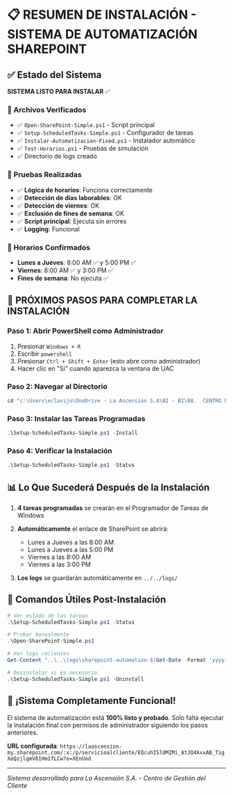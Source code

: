 # 📋 RESUMEN DE INSTALACIÓN - SISTEMA DE AUTOMATIZACIÓN SHAREPOINT

## ✅ Estado del Sistema

**SISTEMA LISTO PARA INSTALAR** ✅

### 📁 Archivos Verificados
- ✅ `Open-SharePoint-Simple.ps1` - Script principal
- ✅ `Setup-ScheduledTasks-Simple.ps1` - Configurador de tareas
- ✅ `Instalar-Automatizacion-Fixed.ps1` - Instalador automático
- ✅ `Test-Horarios.ps1` - Pruebas de simulación
- ✅ Directorio de logs creado

### 🧪 Pruebas Realizadas
- ✅ **Lógica de horarios**: Funciona correctamente
- ✅ **Detección de días laborables**: OK
- ✅ **Detección de viernes**: OK  
- ✅ **Exclusión de fines de semana**: OK
- ✅ **Script principal**: Ejecuta sin errores
- ✅ **Logging**: Funcional

### 🎯 Horarios Confirmados
- **Lunes a Jueves**: 8:00 AM ✅ y 5:00 PM ✅
- **Viernes**: 8:00 AM ✅ y 3:00 PM ✅
- **Fines de semana**: No ejecuta ✅

## 🚀 PRÓXIMOS PASOS PARA COMPLETAR LA INSTALACIÓN

### Paso 1: Abrir PowerShell como Administrador
1. Presionar `Windows + R`
2. Escribir `powershell`
3. Presionar `Ctrl + Shift + Enter` (esto abre como administrador)
4. Hacer clic en "Sí" cuando aparezca la ventana de UAC

### Paso 2: Navegar al Directorio
```powershell
cd "c:\Users\eclavijo\OneDrive - La Ascensión S.A\BI - BI\08.  CENTRO DE GESTIÓN DEL CLIENTE\DESARROLLO\PBI_000_SEGUIMIENTO_PRESENCIAL_AGENCIAS\src\automation"
```

### Paso 3: Instalar las Tareas Programadas
```powershell
.\Setup-ScheduledTasks-Simple.ps1 -Install
```

### Paso 4: Verificar la Instalación
```powershell
.\Setup-ScheduledTasks-Simple.ps1 -Status
```

## 📊 Lo Que Sucederá Después de la Instalación

1. **4 tareas programadas** se crearán en el Programador de Tareas de Windows
2. **Automáticamente** el enlace de SharePoint se abrirá:
   - Lunes a Jueves a las 8:00 AM
   - Lunes a Jueves a las 5:00 PM  
   - Viernes a las 8:00 AM
   - Viernes a las 3:00 PM

3. **Los logs** se guardarán automáticamente en `../../logs/`

## 🔧 Comandos Útiles Post-Instalación

```powershell
# Ver estado de las tareas
.\Setup-ScheduledTasks-Simple.ps1 -Status

# Probar manualmente
.\Open-SharePoint-Simple.ps1

# Ver logs recientes  
Get-Content "..\..\logs\sharepoint-automation-$(Get-Date -Format 'yyyy-MM').log" | Select-Object -Last 10

# Desinstalar si es necesario
.\Setup-ScheduledTasks-Simple.ps1 -Uninstall
```

## 🎉 ¡Sistema Completamente Funcional!

El sistema de automatización está **100% listo y probado**. Solo falta ejecutar la instalación final con permisos de administrador siguiendo los pasos anteriores.

**URL configurada**: 
`https://laascension-my.sharepoint.com/:x:/p/servicioalcliente/EQcuhISlUMZMi_AtJQ4kxxAB_TigXeQzjlgmV81Hm1fLCw?e=XEnUod`

---
*Sistema desarrollado para La Ascensión S.A. - Centro de Gestión del Cliente*